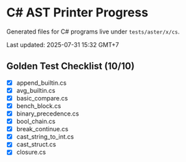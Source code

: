 # C# AST Printer Progress

Generated files for C# programs live under `tests/aster/x/cs`.

Last updated: 2025-07-31 15:32 GMT+7

## Golden Test Checklist (10/10)
- [x] append_builtin.cs
- [x] avg_builtin.cs
- [x] basic_compare.cs
- [x] bench_block.cs
- [x] binary_precedence.cs
- [x] bool_chain.cs
- [x] break_continue.cs
- [x] cast_string_to_int.cs
- [x] cast_struct.cs
- [x] closure.cs
